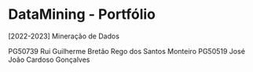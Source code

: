 # DataMining - Portfólio 
[2022-2023] Mineração de Dados

PG50739 Rui Guilherme Bretão Rego dos Santos Monteiro
PG50519 José João Cardoso Gonçalves
